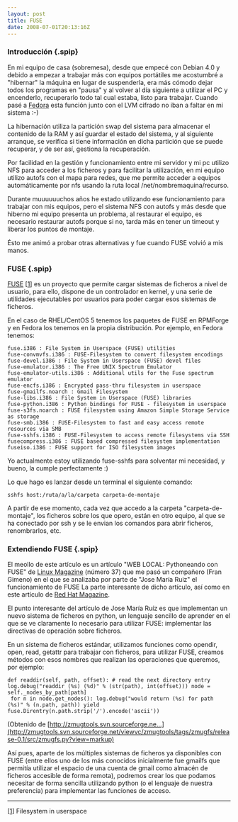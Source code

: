 ```yaml
---
layout: post
title: FUSE
date: 2008-07-01T20:13:16Z
---
```


### Introducción {.spip}

En mi equipo de casa (sobremesa), desde que empecé con Debian 4.0 y
debido a empezar a trabajar más con equipos portátiles me acostumbré a
"hibernar" la máquina en lugar de suspenderla, era más cómodo dejar
todos los programas en "pausa" y al volver al día siguiente a utilizar
el PC y encenderlo, recuperarlo todo tal cual estaba, listo para
trabajar. Cuando pasé a [Fedora](https://alufis35.uv.es/Fedora.html)
esta función junto con el LVM cifrado no iban a faltar en mi sistema :-)

La hibernación utiliza la partición swap del sistema para almacenar el
contenido de la RAM y así guardar el estado del sistema, y al siguiente
arranque, se verifica si tiene información en dicha partición que se
puede recuperar, y de ser así, gestiona la recuperación.

Por facilidad en la gestión y funcionamiento entre mi servidor y mi pc
utilizo NFS para acceder a los ficheros y para facilitar la utilización,
en mi equipo utilizo autofs con el mapa para redes, que me permite
acceder a equipos automáticamente por nfs usando la ruta local
/net/nombremaquina/recurso.

Durante muuuuuuchos años he estado utilizando ese funcionamiento para
trabajar con mis equipos, pero el sistema NFS con autofs y más desde que
hiberno mi equipo presenta un problema, al restaurar el equipo, es
necesario restaurar autofs porque si no, tarda más en tener un timeout y
liberar los puntos de montaje.

Ésto me animó a probar otras alternativas y fue cuando FUSE volvió a mis
manos.

### FUSE {.spip}

[FUSE](http://fuse.sourceforge.net/)
[[1](#nb2-1 "Filesystem in userspace")] es un proyecto que permite
cargar sistemas de ficheros a nivel de usuario, para ello, dispone de un
controlador en kernel, y una serie de utilidades ejecutables por
usuarios para poder cargar esos sistemas de ficheros.

En el caso de RHEL/CentOS 5 tenemos los paquetes de FUSE en RPMForge y
en Fedora los tenemos en la propia distribución. Por ejemplo, en Fedora
tenemos:

    fuse.i386 : File System in Userspace (FUSE) utilities
    fuse-convmvfs.i386 : FUSE-Filesystem to convert filesystem encodings
    fuse-devel.i386 : File System in Userspace (FUSE) devel files
    fuse-emulator.i386 : The Free UNIX Spectrum Emulator
    fuse-emulator-utils.i386 : Additional utils for the Fuse spectrum emulator
    fuse-encfs.i386 : Encrypted pass-thru filesystem in userspace
    fuse-gmailfs.noarch : Gmail Filesystem
    fuse-libs.i386 : File System in Userspace (FUSE) libraries
    fuse-python.i386 : Python bindings for FUSE - filesystem in userspace
    fuse-s3fs.noarch : FUSE filesystem using Amazon Simple Storage Service as storage
    fuse-smb.i386 : FUSE-Filesystem to fast and easy access remote resources via SMB
    fuse-sshfs.i386 : FUSE-Filesystem to access remote filesystems via SSH
    fusecompress.i386 : FUSE based compressed filesystem implementation
    fuseiso.i386 : FUSE support for ISO filesystem images

Yo actualmente estoy utilizando fuse-sshfs para solventar mi necesidad,
y bueno, la cumple perfectamente :)

Lo que hago es lanzar desde un terminal el siguiente comando:

    sshfs host:/ruta/a/la/carpeta carpeta-de-montaje

A partir de ese momento, cada vez que accedo a la carpeta
"carpeta-de-montaje", los ficheros sobre los que opero, están en otro
equipo, al que se ha conectado por ssh y se le envian los comandos para
abrir ficheros, renombrarlos, etc.

### Extendiendo FUSE {.spip}

El meollo de este artículo es un artículo "WEB LOCAL: Pythoneando con
FUSE" de [Linux Magazine](http://www.linux-magazine.es/) (número 37) que
me pasó un compañero (Fran Gimeno) en el que se analizaba por parte de
"Jose María Ruiz" el funcionamiento de FUSE La parte interesante de
dicho artículo, así como en este artículo de [Red Hat
Magazine](http://www.redhatmagazine.com/2008/01/29/open-source-project-zmugfs/).

El punto interesante del artículo de Jose María Ruíz es que implementan
un nuevo sistema de ficheros en python, un lenguaje sencillo de aprender
en el que se ve claramente lo necesario para utilizar FUSE: implementar
las directivas de operación sobre ficheros.

En un sistema de ficheros estándar, utilizamos funciones como opendir,
open, read, getattr para trabajar con ficheros, para utilizar FUSE,
creamos métodos con esos nombres que realizan las operaciones que
queremos, por ejemplo:

    def readdir(self, path, offset): # read the next directory entry log.debug("readdir (%s) (%d)" % (str(path), int(offset))) node = self._nodes_by_path[path]
     for n in node.get_nodes(): log.debug("would return (%s) for path (%s)" % (n.path, path)) yield fuse.Direntry(n.path.strip('/').encode('ascii'))

(Obtenido de
[http://zmugtools.svn.sourceforge.ne...](http://zmugtools.svn.sourceforge.net/viewvc/zmugtools/tags/zmugfs/release-0.1/src/zmugfs.py?view=markup)

Así pues, aparte de los múltiples sistemas de ficheros ya disponibles
con FUSE (entre ellos uno de los más conocidos inicialmente fue gmailfs
que permitía utilizar el espacio de una cuenta de gmail como almacén de
ficheros accesible de forma remota), podremos crear los que podamos
necesitar de forma sencilla utilizando python (o el lenguaje de nuestra
preferencia) para implementar las funciones de acceso.

* * * * *

[[1](#nh2-1 "Notas 2-1")] Filesystem in userspace
